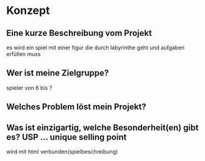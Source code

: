 # Konzept

## Eine kurze Beschreibung vom Projekt
es wird ein spiel mit einer figur die durch labyrinthe geht und aufgaben erfüllen muss

## Wer ist meine Zielgruppe?
spieler von 6 bis ?

## Welches Problem löst mein Projekt?

## Was ist einzigartig, welche Besonderheit(en) gibt es? USP ... unique selling point
wird mit html verbunden(spielbeschreibung)
